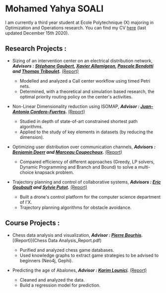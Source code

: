 # Mohamed Yahya SOALI

I am currently a third year student at Ecole Polytechnique (X) majoring in Optimization and Operations research. You can find my CV [here](CV_SOALI.pdf) (last updated December 15th 2020).

## Research Projects :

* Sizing of an intervention center on an electrical distribution network, ***Advisors : [Stéphane Gaubert](http://www.cmap.polytechnique.fr/~gaubert/), [Xavier Allamigeon](http://www.cmap.polytechnique.fr/~allamigeon/), [Pascale Bendotti](https://www.lip6.fr/actualite/personnes-fiche.php?ident=A39) and [Thomas Triboulet](https://www.researchgate.net/profile/Thomas_Triboulet).*** [(Report)](Timed%20Petri%20Nets_Report_DRAFT.pdf)
  * Modelled and analyzed a Call center workflow using timed Petri nets.
  * Determined, with a theoretical and simulation based research, the optimal priority routing policy on the center's activities.

* Non-Linear Dimensionality reduction using ISOMAP, ***Advisor : [Juan-Antonio Cordero-Fuertes](https://www.enseignement.polytechnique.fr/profs/informatique/Juan-Antonio.Cordero-Fuertes/).*** [(Report)](PathRelatedProblems_ISOMAP_EnglishReport.pdf)
  * Studied in depth of state-of-art constrained shortest path algorithms.  
  * Applied to the study of key elements in datasets (by reducing the dimension).

* Optimizing user distribution over communication channels, ***Advisors : [Benjamin Doerr](https://people.mpi-inf.mpg.de/~doerr/) and [Marceau Coupechoux](https://marceaucoupechoux.wp.imt.fr/en/).*** [(Report)](User%20Scheduling%20in%205G_FrenchReport.pdf)
  * Compared efficiency of different approaches (Greedy, LP solvers, Dynamic Programming and Branch and Bound) to solve a multi-choice knapsack problem.

* Trajectory planning and control of collaborative systems, ***Advisors : [Eric Goubault](http://www.lix.polytechnique.fr/Labo/Eric.Goubault/) and [Sylvie Putot](http://www.lix.polytechnique.fr/Labo/Sylvie.Putot/).*** [(Report)](INF11_PSC_FrenchReport.pdf)
  * Built a drone's control platform for the computer science department of l'X.
  * Trajectory planning algorithms for obstacle avoidance.

## Course Projects :

* Chess data analysis and visualization, ***Advisor : [Pierre Bourhis](http://www.lifl.fr/~bourhis/).*** [(Report)](Chess Data Analysis_Report.pdf)
  * Purified and analyzed chess game databases.
  * Used knowledge graphs to extract game strategies to be advised to beginners (Neo4j, Gephi).

* Predicting the age of Abalones, ***Advisor : [Karim Lounici](https://scholar.google.com/citations?user=ZMbRpJoAAAAJ&hl=fr).*** [(Report)]()
  * Cleaned and analyzed the data.
  * Build a regression model for prediction.
